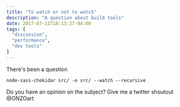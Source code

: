 ```yaml
---
title: "To watch or not to watch"
description: "A question about build tools"
date: 2017-07-11T18:13:27-04:00
tags: [
  "discussion",
  "performance",
  "dev tools"
]
---
```


There's been a question

```
node-sass-chokidar src/ -o src/ --watch --recursive
```

Do you have an opinion on the subject? Give me a twitter shoutout @ONZOart